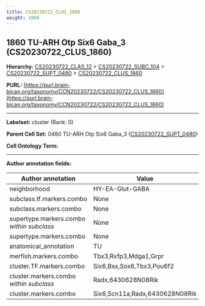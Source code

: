 ```yaml
---
title: CS20230722_CLUS_1860
weight: 1860
---
```

## 1860 TU-ARH Otp Six6 Gaba_3 (CS20230722_CLUS_1860)
<b>Hierarchy: </b>
[CS20230722_CLAS_12](../CS20230722_CLAS_12) >
[CS20230722_SUBC_104](../CS20230722_SUBC_104) >
[CS20230722_SUPT_0480](../CS20230722_SUPT_0480) >
[CS20230722_CLUS_1860](../CS20230722_CLUS_1860)

**PURL:** [https://purl.brain-bican.org/taxonomy/CCN20230722/CS20230722_CLUS_1860](https://purl.brain-bican.org/taxonomy/CCN20230722/CS20230722_CLUS_1860)

---


**Labelset:** cluster (Rank: 0)

**Parent Cell Set:** 0480 TU-ARH Otp Six6 Gaba_3 ([CS20230722_SUPT_0480](../CS20230722_SUPT_0480))



**Cell Ontology Term:** 

[MARKER GENES.]: #


---

[TRANSFERRED ANNOTATIONS.]: #


[AUTHOR ANNOTATION FIELDS.]: #


**Author annotation fields:**

| Author annotation | Value |
|-------------------|-------|
|neighborhood|HY-EA-Glut-GABA|
|subclass.tf.markers.combo|None|
|subclass.markers.combo|None|
|supertype.markers.combo _within subclass_|None|
|supertype.markers.combo|None|
|anatomical_annotation|TU|
|merfish.markers.combo|Tbx3,Rxfp3,Mdga1,Grpr|
|cluster.TF.markers.combo|Six6,Bsx,Sox6,Tbx3,Pou6f2|
|cluster.markers.combo _within subclass_|Radx,6430628N08Rik|
|cluster.markers.combo|Six6,Scn11a,Radx,6430628N08Rik|
